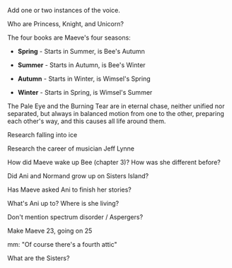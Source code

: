 Add one or two instances of the voice.  

Who are Princess, Knight, and Unicorn?

The four books are Maeve's four seasons:

- **Spring** - Starts in Summer, is Bee's Autumn

- **Summer** - Starts in Autumn, is Bee's Winter

- **Autumn** - Starts in Winter, is Wimsel's Spring

- **Winter** - Starts in Spring, is Wimsel's Summer

The Pale Eye and the Burning Tear are in eternal chase, neither unified nor separated, but always in balanced motion from one to the other, preparing each other's way, and this causes all life around them.

Research falling into ice

Research the career of musician Jeff Lynne

How did Maeve wake up Bee (chapter 3)? How was she different before?



Did Ani and Normand grow up on Sisters Island?

Has Maeve asked Ani to finish her stories?

What's Ani up to? Where is she living?

Don't mention spectrum disorder / Aspergers?

Make Maeve 23, going on 25

mm: "Of course there's a fourth attic"

What are the Sisters?

